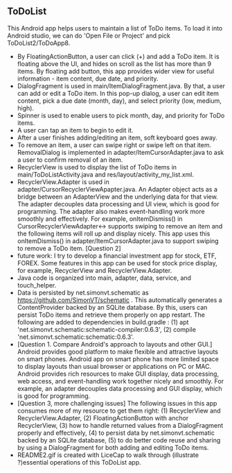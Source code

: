 ## ToDoList 
This Android app helps users to maintain a list of ToDo items. To load it into Android studio, we can do 'Open File or Project' and pick ToDoList2/ToDoApp8.
* By FloatingActionButton, a user can click (+) and add a ToDo item. It is floating above the UI, and hides on scroll as the list has more than 9 items. By floating add button, this app provides wider view for useful information - item content, due date, and priority.
* DialogFragment is used in main/ItemDialogFragment.java. By that, a user can add or edit a ToDo item. In this pop-up dialog, a user can edit item content, pick a due date (month, day), and select priority (low, medium, high).
* Spinner is used to enable users to pick month, day, and priority for ToDo items.
* A user can tap an item to begin to edit it.
* After a user finishes adding/editing an item, soft keyboard goes away.
* To remove an item, a user can swipe right or swipe left on that item. RemovalDialog is implemented in adapter/ItemCursorAdapter.java to ask a user to confirm removal of an item.
* RecyclerView is used to display the list of ToDo items in main/ToDoListActivity.java and res/layout/activity_my_list.xml.
* RecyclerView.Adapter is used in adapter/CursorRecyclerViewApapter.java. An Adapter object acts as a bridge between an AdapterView and the underlying data for that view. The adapter decouples data processing and UI view, which is good for programming. The adapter also makes event-handling work more smoothly and effectively. For example, onItemDismiss() in CursorRecyclerViewAdapter<-> supports swiping to remove an item and the following items will roll up and display nicely. This app uses this onItemDismiss() in adapter/ItemCursorAdapter.java to support swiping to remove a ToDo item. [Question 2]
* future work: I try to develop a financial investment app for stock, ETF, FOREX. Some features in this app can be used for stock price display, for example, RecyclerView and RecyclerView.Adapter.
* Java code is organized into main, adapter, data, service, and touch_helper.
* Data is persisted by net.simonvt.schematic as https://github.com/SimonVT/schematic . This automatically generates a ContentProvider backed by an SQLite database. By this, users can persist ToDo items and retrieve them properly on app restart.
The following are added to dependencies in build.gradle :
(1) apt 'net.simonvt.schematic:schematic-compiler:0.6.3',
(2) compile 'net.simonvt.schematic:schematic:0.6.3'.
* [Question 1. Compare Android's approach to layouts and other GUI.] Android provides good platform to make flexible and attractive layouts on smart phones. Android app on smart phone has more limited space to display layouts than usual browser or applications on PC or MAC. Android provides rich resources to make GUI display, data processing, web access, and event-handling work together nicely and smoothly. For example, an adapter decouples data processing and GUI display, which is good for programming.
* [Question 3, more challenging issues] The following issues in this app consumes more of my resource to get them right: (1) RecyclerView and RecyclerView.Adapter, (2) FloatingActionButton with anchor RecyclerView, (3) how to handle returned values from a DialogFragment properly and effectively, (4) to persist data by net.simonvt.schematic backed by an SQLite database, (5) to do better code reuse and sharing by using a DialogFragment for both adding and editing ToDo items.
* README2.gif is created with LiceCap to walk through (illustrate ?)essential operations of this ToDoList app.

